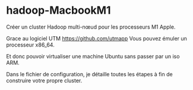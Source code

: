 # hadoop-MacbookM1

Créer un cluster Hadoop multi-nœud pour les processeurs M1 Apple.

Grace au logiciel UTM https://github.com/utmapp
Vous pouvez émuler un processeur x86_64.

Et donc pouvoir virtualiser une machine Ubuntu sans passer par un iso ARM.

Dans le fichier de configuration, je détaille toutes les étapes à fin de construire votre propre cluster.
